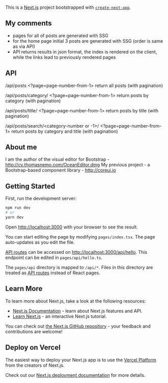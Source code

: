 This is a [Next.js](https://nextjs.org/) project bootstrapped with [`create-next-app`](https://github.com/vercel/next.js/tree/canary/packages/create-next-app).

## My comments

- pages for all of posts are generated with SSG
- for the home page initial 3 posts are generated with SSG (order is same as via API)
- API returns results in json format, the index is rendered on the client, while the links lead to previously rendered pages

## API

/api/posts <?page=page-number-from-1>
return all posts (with pagination)

/api/posts/category/<category-number> <?page=page-number-from-1>
return posts by category (with pagination)

/api/posts/title/<title-text> <?page=page-number-from-1>
return posts by title (with pagination)

/api/posts/search/<category-number or -1>/<title-text> <?page=page-number-from-1>
return posts by category and title (with pagination)

## About me

I am the author of the visual editor for Bootstrap - http://cv.thomasnemo.com/OceanEditor.dmg
My previous project - a Bootstrap-based component library - http://coreui.io

## Getting Started

First, run the development server:

```bash
npm run dev
# or
yarn dev
```

Open [http://localhost:3000](http://localhost:3000) with your browser to see the result.

You can start editing the page by modifying `pages/index.tsx`. The page auto-updates as you edit the file.

[API routes](https://nextjs.org/docs/api-routes/introduction) can be accessed on [http://localhost:3000/api/hello](http://localhost:3000/api/hello). This endpoint can be edited in `pages/api/hello.ts`.

The `pages/api` directory is mapped to `/api/*`. Files in this directory are treated as [API routes](https://nextjs.org/docs/api-routes/introduction) instead of React pages.

## Learn More

To learn more about Next.js, take a look at the following resources:

- [Next.js Documentation](https://nextjs.org/docs) - learn about Next.js features and API.
- [Learn Next.js](https://nextjs.org/learn) - an interactive Next.js tutorial.

You can check out [the Next.js GitHub repository](https://github.com/vercel/next.js/) - your feedback and contributions are welcome!

## Deploy on Vercel

The easiest way to deploy your Next.js app is to use the [Vercel Platform](https://vercel.com/new?utm_medium=default-template&filter=next.js&utm_source=create-next-app&utm_campaign=create-next-app-readme) from the creators of Next.js.

Check out our [Next.js deployment documentation](https://nextjs.org/docs/deployment) for more details.
